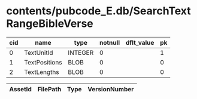 # contents/pubcode_E.db/SearchTextRangeBibleVerse

|cid|name|type|notnull|dflt_value|pk|
| - | -- | -- | ----- | -------- | - |
|0|TextUnitId|INTEGER|0||1|
|1|TextPositions|BLOB|0||0|
|2|TextLengths|BLOB|0||0|

| AssetId | FilePath | Type | VersionNumber |
| - | - | - | - |
